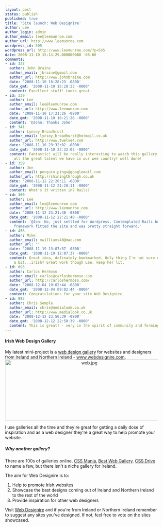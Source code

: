 ```yaml
---
layout: post
status: publish
published: true
title: 'Site launch: Web Designire'
author: Lee
author_login: admin
author_email: lee@leemunroe.com
author_url: http://www.leemunroe.com
wordpress_id: 505
wordpress_url: http://www.leemunroe.com/?p=505
date: 2008-11-10 15:14:29.000000000 -08:00
comments:
- id: 337
  author: John Braine
  author_email: jbraine@gmail.com
  author_url: http://www.johnbraine.com
  date: '2008-11-10 16:28:23 -0800'
  date_gmt: '2008-11-10 15:28:23 -0800'
  content: Excellent stuff! Looks great.
- id: 339
  author: Lee
  author_email: lee@leemunroe.com
  author_url: http://www.leemunroe.com
  date: '2008-11-10 17:21:26 -0800'
  date_gmt: '2008-11-10 16:21:26 -0800'
  content: '@John: Thanks John'
- id: 341
  author: Lynsey Broadhrust
  author_email: lynsey_broadhurst@hotmail.co.uk
  author_url: http://www.twelve4.com
  date: '2008-11-10 23:32:02 -0800'
  date_gmt: '2008-11-10 22:32:02 -0800'
  content: Fantastic! will be really interesting to watch this gallery grow and see
    all the great talent we have in our wee country! well done!
- id: 359
  author: Jon
  author_email: penguin.pingu@googlemail.com
  author_url: http://shiningthrough.co.uk
  date: '2008-11-12 22:20:11 -0800'
  date_gmt: '2008-11-12 21:20:11 -0800'
  content: What's it written in? Rails?
- id: 360
  author: Lee
  author_email: lee@leemunroe.com
  author_url: http://www.leemunroe.com
  date: '2008-11-12 23:21:40 -0800'
  date_gmt: '2008-11-12 22:21:40 -0800'
  content: '@Jon: No, just settled for Wordpress. Contemplated Rails but thought Wordpress
    framework fitted the site and was pretty straight forward.'
- id: 456
  author: Mike
  author_email: mwilliams48@mac.com
  author_url: ''
  date: '2008-11-19 13:07:37 -0800'
  date_gmt: '2008-11-19 12:07:37 -0800'
  content: Great idea, definately bookmarked. Only thing I'm not sure of is the logo...its
    a bit...irish? Great work though Lee, keep her lit.
- id: 693
  author: Carlos Hermoso
  author_email: carlos@carloshermoso.com
  author_url: http://carloshermoso.com/
  date: '2008-12-04 10:02:44 -0800'
  date_gmt: '2008-12-04 09:02:44 -0800'
  content: Congratulations for your site Web Designire
- id: 885
  author: Chris Semple
  author_email: chris@medialook.co.uk
  author_url: http://www.medialook.co.uk
  date: '2008-12-12 23:50:39 -0800'
  date_gmt: '2008-12-12 22:50:39 -0800'
  content: This is great! - very in the spirit of community and forming collectives.
---
```

<h4>Irish Web Design Gallery</h4>
My latest mini-project is a <a href="http://www.webdesignire.com">web design gallery</a> for websites and designers from Ireland and Northern Ireland - <a href="http://www.webdesignire.com">www.webdesignire.com</a>.

<div style="text-align:center;"><a href="http://www.webdesignire.com"><img src="http://www.leemunroe.com/wp-content/uploads/web2.jpg" alt="web.jpg" border="0" width="540" height="200" /></a></div>

<!--more-->

I use galleries all the time and they're great for getting a daily dose of inspiration and as a web designer they're a great way to help promote your website.

<h5>Why another gallery?</h5>
There are 100s of galleries online, <a href="http://cssmania.com">CSS Mania</a>, <a href="http://bestwebgallery.com/">Best Web Gallery</a>, <a href="http://cssdrive.com/">CSS Drive</a> to name a few, but there isn't a niche gallery for Ireland.

The aim for Web Designire is to:
<ol>
<li>Help to promote Irish websites</li>
<li>Showcase the best designs coming out of Ireland and Northern Ireland to the rest of the world</li>
<li>Provide inspiration for other web designers</li>
</ol>

Visit <a href="http://www.webdesignire.com">Web Designire</a> and if you're from Ireland or Northern Ireland remember to suggest any sites you've designed. If not, feel free to vote on the sites showcased.

